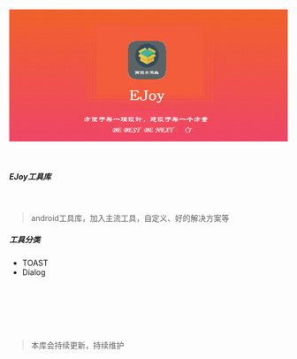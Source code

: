 
<br/>

![image](Screenshot/ico_app_theme.png)

<br/>

##### EJoy工具库

<br/>

> android工具库，加入主流工具，自定义、好的解决方案等
>

##### 工具分类

* TOAST
* Dialog














<br/><br/><br/><br/><br/>

> 本库会持续更新，持续维护